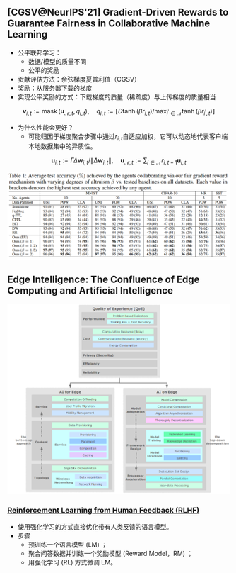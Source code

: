 ## [CGSV@NeurIPS'21] Gradient-Driven Rewards to Guarantee Fairness in Collaborative Machine Learning

- 公平联邦学习：
  - 数据/模型的质量不同
  - 公平的奖励
- 贡献评估方法：余弦梯度夏普利值（CGSV）
- 奖励：从服务器下载的梯度
- 实现公平奖励的方式：下载梯度的质量（稀疏度）与上传梯度的质量相当

$$
\boldsymbol{v}_{i, t}:=\operatorname{mask}\left(\boldsymbol{u}_{\mathcal{N}, t}, q_{i, t}\right), \quad q_{i, t}:=\left\lfloor D \tanh \left(\beta r_{i, t}\right) / \max _{i^{\prime} \in \mathcal{N}} \tanh \left(\beta r_{i^{\prime}, t}\right)\right\rfloor
$$

- 为什么性能会更好？
  - 可能归因于梯度聚合步骤中通过$r_{i,t}$自适应加权，它可以动态地代表客户端本地数据集中的异质性。

$$
\boldsymbol{u}_{i, t}:=\Gamma \Delta \boldsymbol{w}_{i, t} /\left\|\Delta \boldsymbol{w}_{i, t}\right\|, \quad \boldsymbol{u}_{\mathcal{N}, t}:=\sum_{i \in \mathcal{N}} r_{i, t-1} \boldsymbol{u}_{i, t}
$$

![image-20230417152109720](https://raw.githubusercontent.com/ailianligit/ailianligit.github.io/main/images/202304/20230417_1681716100.png)



## Edge Intelligence: The Confluence of Edge Computing and Artificial Intelligence

![image-20230417152222941](https://raw.githubusercontent.com/ailianligit/ailianligit.github.io/main/images/202304/20230417_1681716144.png)



### [Reinforcement Learning from Human Feedback (RLHF)](https://huggingface.co/blog/rlhf)

- 使用强化学习的方式直接优化带有人类反馈的语言模型。
- 步骤
  - 预训练一个语言模型 (LM) ；
  - 聚合问答数据并训练一个奖励模型 (Reward Model，RM) ；
  - 用强化学习 (RL) 方式微调 LM。

